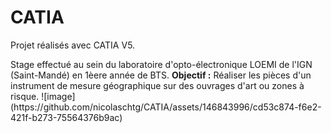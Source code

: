 # CATIA
<p>Projet réalisés avec CATIA V5.</p>
Stage effectué au sein du laboratoire d'opto-électronique LOEMI de l'IGN (Saint-Mandé) en 1èere année de BTS.
<strong>Objectif :</strong> Réaliser les pièces d'un instrument de mesure géographique sur des ouvrages d'art ou zones à risque.
![image](https://github.com/nicolaschtg/CATIA/assets/146843996/cd53c874-f6e2-421f-b273-75564376b9ac)


